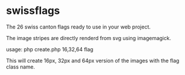 swissflags
=

The 26 swiss canton flags ready to use in your web project.

The image stripes are directly renderd from svg using imagemagick.

usage: php create.php 16,32,64 flag

This will create 16px, 32px and 64px version of the images with the flag class name.